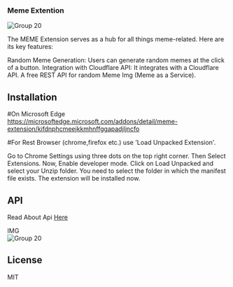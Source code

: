 ### Meme Extention
<img width="auto" alt="Group 20" src="https://store-images.s-microsoft.com/image/apps.40566.7c601e2c-bedb-425a-93be-ff83d76bcd68.fa40508f-671e-446a-acc8-901a6cd2655f.019ce625-b18e-4a85-9704-44426154205d?mode=scale&h=100&q=90&w=100">

The MEME Extension serves as a hub for all things meme-related. Here are its key features:

Random Meme Generation: Users can generate random memes at the click of a button.
Integration with Cloudflare API: It integrates with a Cloudflare API.
A free REST API for random Meme Img (Meme as a Service).

## Installation
#On Microsoft Edge
https://microsoftedge.microsoft.com/addons/detail/meme-extension/kifdnphcmeejkkmhnffggapadjljncfo

#For Rest Browser (chrome,firefox etc.) use 'Load Unpacked Extension'.

Go to Chrome Settings using three dots on the top right corner.
Then Select Extensions.
Now, Enable developer mode.
Click on Load Unpacked and select your Unzip folder.
You need to select the folder in which the manifest file exists. 
The extension will be installed now.

## API
Read About Api [Here](https://github.com/aniketnayi/MEME-Api/)

IMG
<br>
<img width="auto" alt="Group 20" src="https://res.cloudinary.com/dcxzzkfnu/image/upload/v1693941981/MEME/lxxs4tesul8tiq9sm0ot.jpg">


## License

MIT
